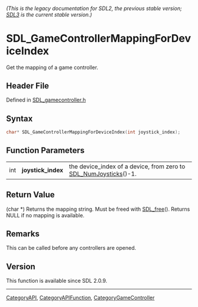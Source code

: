 ###### (This is the legacy documentation for SDL2, the previous stable version; [SDL3](https://wiki.libsdl.org/SDL3/) is the current stable version.)
# SDL_GameControllerMappingForDeviceIndex

Get the mapping of a game controller.

## Header File

Defined in [SDL_gamecontroller.h](https://github.com/libsdl-org/SDL/blob/SDL2/include/SDL_gamecontroller.h)

## Syntax

```c
char* SDL_GameControllerMappingForDeviceIndex(int joystick_index);
```

## Function Parameters

|     |                    |                                                                                      |
| --- | ------------------ | ------------------------------------------------------------------------------------ |
| int | **joystick_index** | the device_index of a device, from zero to [SDL_NumJoysticks](SDL_NumJoysticks)()-1. |

## Return Value

(char *) Returns the mapping string. Must be freed with
[SDL_free](SDL_free)(). Returns NULL if no mapping is available.

## Remarks

This can be called before any controllers are opened.

## Version

This function is available since SDL 2.0.9.

----
[CategoryAPI](CategoryAPI), [CategoryAPIFunction](CategoryAPIFunction), [CategoryGameController](CategoryGameController)

